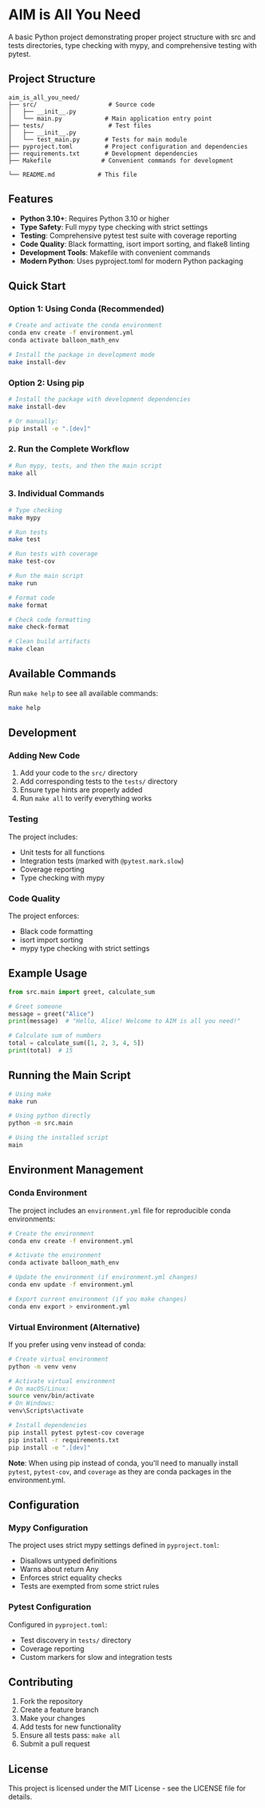 # AIM is All You Need

A basic Python project demonstrating proper project structure with src and tests directories, type checking with mypy, and comprehensive testing with pytest.

## Project Structure

```
aim_is_all_you_need/
├── src/                    # Source code
│   ├── __init__.py
│   └── main.py            # Main application entry point
├── tests/                  # Test files
│   ├── __init__.py
│   └── test_main.py       # Tests for main module
├── pyproject.toml         # Project configuration and dependencies
├── requirements.txt       # Development dependencies
├── Makefile              # Convenient commands for development

└── README.md            # This file
```

## Features

- **Python 3.10+**: Requires Python 3.10 or higher
- **Type Safety**: Full mypy type checking with strict settings
- **Testing**: Comprehensive pytest test suite with coverage reporting
- **Code Quality**: Black formatting, isort import sorting, and flake8 linting
- **Development Tools**: Makefile with convenient commands
- **Modern Python**: Uses pyproject.toml for modern Python packaging

## Quick Start

### Option 1: Using Conda (Recommended)

```bash
# Create and activate the conda environment
conda env create -f environment.yml
conda activate balloon_math_env

# Install the package in development mode
make install-dev
```

### Option 2: Using pip

```bash
# Install the package with development dependencies
make install-dev

# Or manually:
pip install -e ".[dev]"
```

### 2. Run the Complete Workflow

```bash
# Run mypy, tests, and then the main script
make all
```

### 3. Individual Commands

```bash
# Type checking
make mypy

# Run tests
make test

# Run tests with coverage
make test-cov

# Run the main script
make run

# Format code
make format

# Check code formatting
make check-format

# Clean build artifacts
make clean
```

## Available Commands

Run `make help` to see all available commands:

```bash
make help
```

## Development

### Adding New Code

1. Add your code to the `src/` directory
2. Add corresponding tests to the `tests/` directory
3. Ensure type hints are properly added
4. Run `make all` to verify everything works

### Testing

The project includes:
- Unit tests for all functions
- Integration tests (marked with `@pytest.mark.slow`)
- Coverage reporting
- Type checking with mypy

### Code Quality

The project enforces:
- Black code formatting
- isort import sorting
- mypy type checking with strict settings

## Example Usage

```python
from src.main import greet, calculate_sum

# Greet someone
message = greet("Alice")
print(message)  # "Hello, Alice! Welcome to AIM is all you need!"

# Calculate sum of numbers
total = calculate_sum([1, 2, 3, 4, 5])
print(total)  # 15
```

## Running the Main Script

```bash
# Using make
make run

# Using python directly
python -m src.main

# Using the installed script
main
```

## Environment Management

### Conda Environment

The project includes an `environment.yml` file for reproducible conda environments:

```bash
# Create the environment
conda env create -f environment.yml

# Activate the environment
conda activate balloon_math_env

# Update the environment (if environment.yml changes)
conda env update -f environment.yml

# Export current environment (if you make changes)
conda env export > environment.yml
```

### Virtual Environment (Alternative)

If you prefer using venv instead of conda:

```bash
# Create virtual environment
python -m venv venv

# Activate virtual environment
# On macOS/Linux:
source venv/bin/activate
# On Windows:
venv\Scripts\activate

# Install dependencies
pip install pytest pytest-cov coverage
pip install -r requirements.txt
pip install -e ".[dev]"
```

**Note**: When using pip instead of conda, you'll need to manually install `pytest`, `pytest-cov`, and `coverage` as they are conda packages in the environment.yml.

## Configuration

### Mypy Configuration

The project uses strict mypy settings defined in `pyproject.toml`:
- Disallows untyped definitions
- Warns about return Any
- Enforces strict equality checks
- Tests are exempted from some strict rules

### Pytest Configuration

Configured in `pyproject.toml`:
- Test discovery in `tests/` directory
- Coverage reporting
- Custom markers for slow and integration tests

## Contributing

1. Fork the repository
2. Create a feature branch
3. Make your changes
4. Add tests for new functionality
5. Ensure all tests pass: `make all`
6. Submit a pull request

## License

This project is licensed under the MIT License - see the LICENSE file for details.
